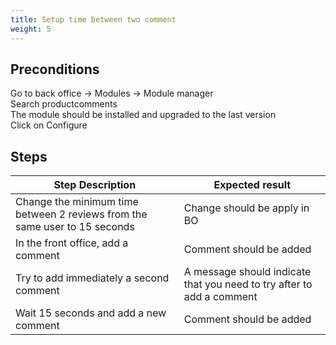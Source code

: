```yaml
---
title: Setup time between two comment
weight: 5
---
```


## Preconditions

Go to back office -> Modules -> Module manager\
Search productcomments\
The module should be installed and upgraded to the last version\
Click on Configure
## Steps
| Step Description | Expected result |
| ----- | ----- |
| Change the minimum time between 2 reviews from the same user to 15 seconds | Change should be apply in BO |
| In the front office, add a comment | Comment should be added |
| Try to add immediately a second comment | A message should indicate that you need to try after to add a comment |
| Wait 15 seconds and add a new comment | Comment should be added |
